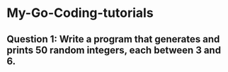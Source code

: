 # My-Go-Coding-tutorials
## Question 1: Write a program that generates and prints 50 random integers, each between 3 and 6.

